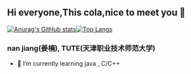 
## Hi everyone,This cola,nice to meet you 👋
[![Anurag's GitHub stats](https://github-readme-stats.vercel.app/api?username=jn123977&show_icons=true&theme=tokyonight)](https://github.com/anuraghazra/github-readme-stats)[![Top Langs](https://github-readme-stats.vercel.app/api/top-langs/?username=jn123977&layout=compact&hide=javascript,html)](https://github.com/anuraghazra/github-readme-stats)

### nan jiang(姜楠), TUTE(天津职业技术师范大学)
- 🌱 I’m currently learning  java , C/C++ 


<!--
**jn123977/jn123977** is a ✨ _special_ ✨ repository because its `README.md` (this file) appears on your GitHub profile.

Here are some ideas to get you started:

- 🔭 I’m currently working on ...
- 🌱 I’m currently learning ...
- 👯 I’m looking to collaborate on ...
- 🤔 I’m looking for help with ...
- 💬 Ask me about ...
- 📫 How to reach me: ...
- 😄 Pronouns: ...
- ⚡ Fun fact: ...
-->

